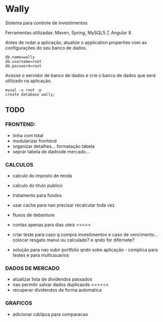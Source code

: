 # Wally
Sistema para controle de investimentos

Ferramentas utilizadas: Maven, Spring, MySQL5.7, Angular 8

Antes de rodar a aplicação, atualize o application.properties com as configurações do seu banco de dados.
```
db.name=wally
db.username=root
db.password=root
```

Acesse o servidor de banco de dados e crie o banco de dados que será utilizado na aplicação. 
```
mysql -u root -p 
create database wally;
```

## TODO


### FRONTEND:
- linha com total
- modularizar frontend
- organizar detalhes... formatação tabela
- seprar tabela de dadosde mercado... 

### CALCULOS
- calculo do imposto de renda
- calculo do titulo publico
- tratamento para fundos
- usar cache para nao precisar recalcular toda vez
- fluxos de debenture
- contas apenas para dias uteis <<<<<

- criar teste para caso q compra investimentoo e caso de vencimento... colocar resgato manul ou calculado? e qndo for difernete?

- solução para nao subir portfolio qndo sobe aplicação - complica para testes e para multiusuarios


### DADOS DE MERCADO
- atualizar lista de dividendos passados 
- nao permitir salvar dados duplicaods <<<<<<
- recuperar dividendos de forma automatica

### GRAFICOS
- adicionar cdi/ipca para comparacao


